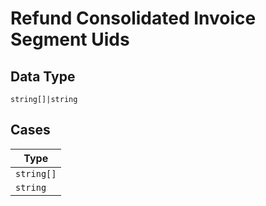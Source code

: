 
# Refund Consolidated Invoice Segment Uids

## Data Type

`string[]|string`

## Cases

| Type |
|  --- |
| `string[]` |
| `string` |

